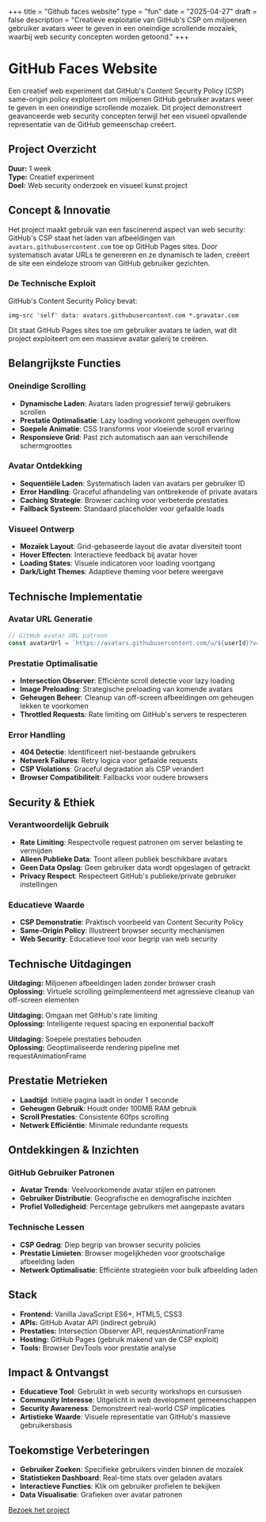 +++
title = "Github faces website"
type = "fun"
date = "2025-04-27"
draft = false
description = "Creatieve exploitatie van GitHub's CSP om miljoenen gebruiker avatars weer te geven in een oneindige scrollende mozaïek, waarbij web security concepten worden getoond."
+++

# GitHub Faces Website

Een creatief web experiment dat GitHub's Content Security Policy (CSP) same-origin policy exploiteert om miljoenen GitHub gebruiker avatars weer te geven in een oneindige scrollende mozaïek. Dit project demonstreert geavanceerde web security concepten terwijl het een visueel opvallende representatie van de GitHub gemeenschap creëert.

## Project Overzicht

**Duur:** 1 week  
**Type:** Creatief experiment  
**Doel:** Web security onderzoek en visueel kunst project

## Concept & Innovatie

Het project maakt gebruik van een fascinerend aspect van web security: GitHub's CSP staat het laden van afbeeldingen van `avatars.githubusercontent.com` toe op GitHub Pages sites. Door systematisch avatar URLs te genereren en ze dynamisch te laden, creëert de site een eindeloze stroom van GitHub gebruiker gezichten.

### De Technische Exploit

GitHub's Content Security Policy bevat:
```
img-src 'self' data: avatars.githubusercontent.com *.gravatar.com
```

Dit staat GitHub Pages sites toe om gebruiker avatars te laden, wat dit project exploiteert om een massieve avatar galerij te creëren.

## Belangrijkste Functies

### Oneindige Scrolling
- **Dynamische Laden**: Avatars laden progressief terwijl gebruikers scrollen
- **Prestatie Optimalisatie**: Lazy loading voorkomt geheugen overflow
- **Soepele Animatie**: CSS transforms voor vloeiende scroll ervaring
- **Responsieve Grid**: Past zich automatisch aan aan verschillende schermgroottes

### Avatar Ontdekking
- **Sequentiële Laden**: Systematisch laden van avatars per gebruiker ID
- **Error Handling**: Graceful afhandeling van ontbrekende of private avatars
- **Caching Strategie**: Browser caching voor verbeterde prestaties
- **Fallback Systeem**: Standaard placeholder voor gefaalde loads

### Visueel Ontwerp
- **Mozaïek Layout**: Grid-gebaseerde layout die avatar diversiteit toont
- **Hover Effecten**: Interactieve feedback bij avatar hover
- **Loading States**: Visuele indicatoren voor loading voortgang
- **Dark/Light Themes**: Adaptieve theming voor betere weergave

## Technische Implementatie

### Avatar URL Generatie
```javascript
// GitHub avatar URL patroon
const avatarUrl = `https://avatars.githubusercontent.com/u/${userId}?v=4&s=80`;
```

### Prestatie Optimalisatie
- **Intersection Observer**: Efficiënte scroll detectie voor lazy loading
- **Image Preloading**: Strategische preloading van komende avatars
- **Geheugen Beheer**: Cleanup van off-screen afbeeldingen om geheugen lekken te voorkomen
- **Throttled Requests**: Rate limiting om GitHub's servers te respecteren

### Error Handling
- **404 Detectie**: Identificeert niet-bestaande gebruikers
- **Netwerk Failures**: Retry logica voor gefaalde requests
- **CSP Violations**: Graceful degradation als CSP verandert
- **Browser Compatibiliteit**: Fallbacks voor oudere browsers

## Security & Ethiek

### Verantwoordelijk Gebruik
- **Rate Limiting**: Respectvolle request patronen om server belasting te vermijden
- **Alleen Publieke Data**: Toont alleen publiek beschikbare avatars
- **Geen Data Opslag**: Geen gebruiker data wordt opgeslagen of getrackt
- **Privacy Respect**: Respecteert GitHub's publieke/private gebruiker instellingen

### Educatieve Waarde
- **CSP Demonstratie**: Praktisch voorbeeld van Content Security Policy
- **Same-Origin Policy**: Illustreert browser security mechanismen
- **Web Security**: Educatieve tool voor begrip van web security

## Technische Uitdagingen

**Uitdaging:** Miljoenen afbeeldingen laden zonder browser crash  
**Oplossing:** Virtuele scrolling geïmplementeerd met agressieve cleanup van off-screen elementen

**Uitdaging:** Omgaan met GitHub's rate limiting  
**Oplossing:** Intelligente request spacing en exponential backoff

**Uitdaging:** Soepele prestaties behouden  
**Oplossing:** Geoptimaliseerde rendering pipeline met requestAnimationFrame

## Prestatie Metrieken

- **Laadtijd**: Initiële pagina laadt in onder 1 seconde
- **Geheugen Gebruik**: Houdt onder 100MB RAM gebruik
- **Scroll Prestaties**: Consistente 60fps scrolling
- **Netwerk Efficiëntie**: Minimale redundante requests

## Ontdekkingen & Inzichten

### GitHub Gebruiker Patronen
- **Avatar Trends**: Veelvoorkomende avatar stijlen en patronen
- **Gebruiker Distributie**: Geografische en demografische inzichten
- **Profiel Volledigheid**: Percentage gebruikers met aangepaste avatars

### Technische Lessen
- **CSP Gedrag**: Diep begrip van browser security policies
- **Prestatie Limieten**: Browser mogelijkheden voor grootschalige afbeelding laden
- **Netwerk Optimalisatie**: Efficiënte strategieën voor bulk afbeelding laden

## Stack
- **Frontend:** Vanilla JavaScript ES6+, HTML5, CSS3
- **APIs:** GitHub Avatar API (indirect gebruik)
- **Prestaties:** Intersection Observer API, requestAnimationFrame
- **Hosting:** GitHub Pages (gebruik makend van de CSP exploit)
- **Tools:** Browser DevTools voor prestatie analyse

## Impact & Ontvangst

- **Educatieve Tool**: Gebruikt in web security workshops en cursussen
- **Community Interesse**: Uitgelicht in web development gemeenschappen
- **Security Awareness**: Demonstreert real-world CSP implicaties
- **Artistieke Waarde**: Visuele representatie van GitHub's massieve gebruikersbasis

## Toekomstige Verbeteringen

- **Gebruiker Zoeken**: Specifieke gebruikers vinden binnen de mozaïek
- **Statistieken Dashboard**: Real-time stats over geladen avatars
- **Interactieve Functies**: Klik om gebruiker profielen te bekijken
- **Data Visualisatie**: Grafieken over avatar patronen

[Bezoek het project](https://r0831281.github.io/GithubsFaces/)
